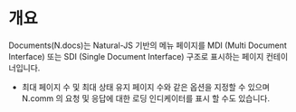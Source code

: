 개요
===

Documents(N.docs)는 Natural-JS 기반의 메뉴 페이지를 MDI (Multi Document Interface) 또는 SDI (Single Document Interface) 구조로 표시하는 페이지 컨테이너입니다.

 * 최대 페이지 수 및 최대 상태 유지 페이지 수와 같은 옵션을 지정할 수 있으며 N.comm 의 요청 및 응답에 대한 로딩 인디케이터를 표시 할 수도 있습니다.
